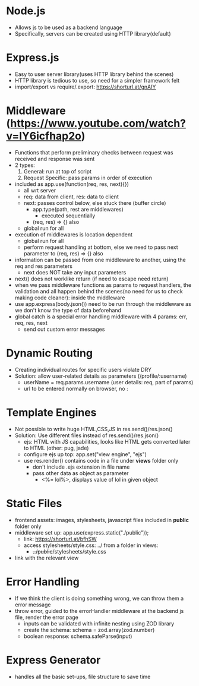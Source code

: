 # Node.js
- Allows js to be used as a backend language
- Specifically, servers can be created using HTTP library(default)

# Express.js
- Easy to user server library(uses HTTP library behind the scenes)
- HTTP library is tedious to use, so need for a simpler framework felt
- import/export vs require/.export: https://shorturl.at/gnAIY

# Middleware (https://www.youtube.com/watch?v=lY6icfhap2o)
- Functions that perform preliminary checks between request was received and response was sent
- 2 types:
    1. General: run at top of script
    2. Request Specific: pass params in order of execution
- included as app.use(function(req, res, next){})
    - all wrt server
    - req: data from client, res: data to client
    - next: passes control below, else stuck there (buffer circle)
        - app.type(path, rest are middlewares)
            - executed sequentially
        - (req, res) => {} also
    - global run for all
- execution of middlewares is location dependent
    - global run for all
    - perform request handling at bottom, else we need to pass next parameter to (req, res) => {} also
- information can be passed from one middleware to another, using the req and res parameters
    - next does NOT take any input parameters
- next() does not worklike return (if need to escape need return)
- when we pass middleware functions as params to request handlers, the validation and all happen behind the scenes(no need for us to check making code cleaner): inside the middleware
- use app.express(body.json()) need to be run through the middleware as we don't know the type of data beforehand
- global catch is a special error handling middleware with 4 params: err, req, res, next
    - send out custom error messages

# Dynamic Routing
- Creating individual routes for specific users violate DRY
- Solution: allow user-related details as parameters (/profile/:username)
    - userName = req.params.username (user details: req, part of params)
    - url to be entered normally on browser, no :

# Template Engines
- Not possible to write huge HTML,CSS,JS in res.send()/res.json()
- Solution: Use different files instead of res.send()/res.json()
    - ejs: HTML with JS capabilities, looks like HTML gets converted later to HTML (other: pug, jade)
    - configure ejs up top: app.set("view engine", "ejs")
    - use res.render() contains code in a file under **views** folder only
        - don't include .ejs extension in file name
        - pass other data as object as parameter
            - <%= lol%>, displays value of lol in given object

# Static Files
- frontend assets: images, stylesheets, javascript files included in **public** folder only
- middleware set up: app.use(express.static("./public"));
    - link: https://shorturl.at/bfhSW
    - access stylesheets/style.css: ../ from a folder in views:
        - ~~../public~~/stylesheets/style.css
- link with the relevant view

# Error Handling
- If we think the client is doing something wrong, we can throw them a error message
- throw error, guided to the errorHandler middleware at the backend js file, render the error page
    - inputs can be validated with infinite nesting using ZOD library
    - create the schema: schema = zod.array(zod.number)
    - boolean response: schema.safeParse(input)

# Express Generator
- handles all the basic set-ups, file structure to save time